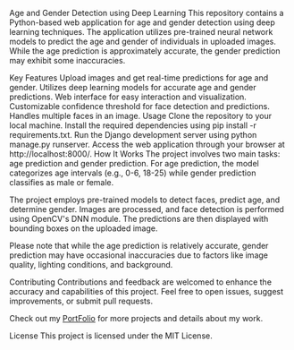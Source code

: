 Age and Gender Detection using Deep Learning
This repository contains a Python-based web application for age and gender detection using deep learning techniques. The application utilizes pre-trained neural network models to predict the age and gender of individuals in uploaded images. While the age prediction is approximately accurate, the gender prediction may exhibit some inaccuracies.

Key Features
Upload images and get real-time predictions for age and gender.
Utilizes deep learning models for accurate age and gender predictions.
Web interface for easy interaction and visualization.
Customizable confidence threshold for face detection and predictions.
Handles multiple faces in an image.
Usage
Clone the repository to your local machine.
Install the required dependencies using pip install -r requirements.txt.
Run the Django development server using python manage.py runserver.
Access the web application through your browser at http://localhost:8000/.
How It Works
The project involves two main tasks: age prediction and gender prediction. For age prediction, the model categorizes age intervals (e.g., 0-6, 18-25) while gender prediction classifies as male or female.

The project employs pre-trained models to detect faces, predict age, and determine gender. Images are processed, and face detection is performed using OpenCV's DNN module. The predictions are then displayed with bounding boxes on the uploaded image.

Please note that while the age prediction is relatively accurate, gender prediction may have occasional inaccuracies due to factors like image quality, lighting conditions, and background.

Contributing
Contributions and feedback are welcomed to enhance the accuracy and capabilities of this project. Feel free to open issues, suggest improvements, or submit pull requests.

Check out my [PortFolio](https://abyvarghesemandapathel.github.io/) for more projects and details about my work.

License
This project is licensed under the MIT License.